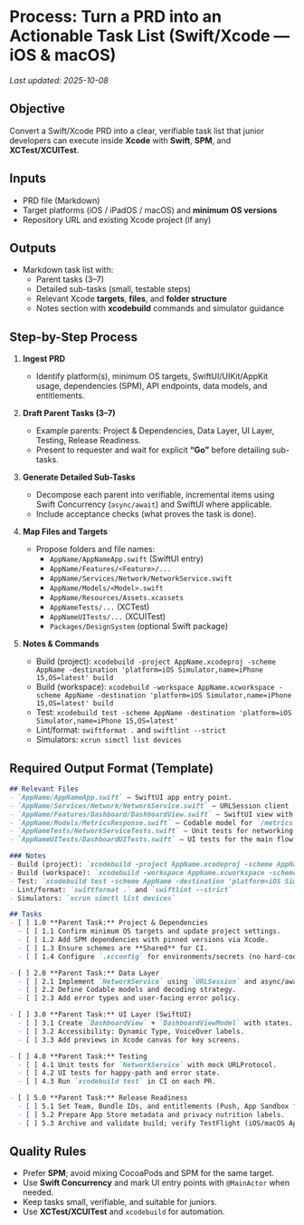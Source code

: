 
# Process: Turn a PRD into an Actionable Task List (Swift/Xcode — iOS & macOS)
_Last updated: 2025-10-08_

## Objective
Convert a Swift/Xcode PRD into a clear, verifiable task list that junior developers can execute inside **Xcode** with **Swift**, **SPM**, and **XCTest/XCUITest**.

## Inputs
- PRD file (Markdown)
- Target platforms (iOS / iPadOS / macOS) and **minimum OS versions**
- Repository URL and existing Xcode project (if any)

## Outputs
- Markdown task list with:
  - Parent tasks (3–7)
  - Detailed sub-tasks (small, testable steps)
  - Relevant Xcode **targets**, **files**, and **folder structure**
  - Notes section with **xcodebuild** commands and simulator guidance

## Step-by-Step Process

1. **Ingest PRD**
   - Identify platform(s), minimum OS targets, SwiftUI/UIKit/AppKit usage, dependencies (SPM), API endpoints, data models, and entitlements.

2. **Draft Parent Tasks (3–7)**
   - Example parents: Project & Dependencies, Data Layer, UI Layer, Testing, Release Readiness.
   - Present to requester and wait for explicit **“Go”** before detailing sub-tasks.

3. **Generate Detailed Sub-Tasks**
   - Decompose each parent into verifiable, incremental items using Swift Concurrency (`async/await`) and SwiftUI where applicable.
   - Include acceptance checks (what proves the task is done).

4. **Map Files and Targets**
   - Propose folders and file names:
     - `AppName/AppNameApp.swift` (SwiftUI entry)
     - `AppName/Features/<Feature>/...`
     - `AppName/Services/Network/NetworkService.swift`
     - `AppName/Models/<Model>.swift`
     - `AppName/Resources/Assets.xcassets`
     - `AppNameTests/...` (XCTest)
     - `AppNameUITests/...` (XCUITest)
     - `Packages/DesignSystem` (optional Swift package)

5. **Notes & Commands**
   - Build (project): `xcodebuild -project AppName.xcodeproj -scheme AppName -destination 'platform=iOS Simulator,name=iPhone 15,OS=latest' build`
   - Build (workspace): `xcodebuild -workspace AppName.xcworkspace -scheme AppName -destination 'platform=iOS Simulator,name=iPhone 15,OS=latest' build`
   - Test: `xcodebuild test -scheme AppName -destination 'platform=iOS Simulator,name=iPhone 15,OS=latest'`
   - Lint/format: `swiftformat .` and `swiftlint --strict`
   - Simulators: `xcrun simctl list devices`

## Required Output Format (Template)

```markdown
## Relevant Files
- `AppName/AppNameApp.swift` — SwiftUI app entry point.
- `AppName/Services/Network/NetworkService.swift` — URLSession client (async/await).
- `AppName/Features/Dashboard/DashboardView.swift` — SwiftUI view with loading/error/loaded states.
- `AppName/Models/MetricsResponse.swift` — Codable model for `/metrics` API.
- `AppNameTests/NetworkServiceTests.swift` — Unit tests for networking.
- `AppNameUITests/DashboardUITests.swift` — UI tests for the main flow.

### Notes
- Build (project): `xcodebuild -project AppName.xcodeproj -scheme AppName -destination 'platform=iOS Simulator,name=iPhone 15,OS=latest' build`
- Build (workspace): `xcodebuild -workspace AppName.xcworkspace -scheme AppName -destination 'platform=iOS Simulator,name=iPhone 15,OS=latest' build`
- Test: `xcodebuild test -scheme AppName -destination 'platform=iOS Simulator,name=iPhone 15,OS=latest'`
- Lint/format: `swiftformat .` and `swiftlint --strict`
- Simulators: `xcrun simctl list devices`

## Tasks
- [ ] 1.0 **Parent Task:** Project & Dependencies
  - [ ] 1.1 Confirm minimum OS targets and update project settings.
  - [ ] 1.2 Add SPM dependencies with pinned versions via Xcode.
  - [ ] 1.3 Ensure schemes are **Shared** for CI.
  - [ ] 1.4 Configure `.xcconfig` for environments/secrets (no hard-coded keys).

- [ ] 2.0 **Parent Task:** Data Layer
  - [ ] 2.1 Implement `NetworkService` using `URLSession` and async/await.
  - [ ] 2.2 Define Codable models and decoding strategy.
  - [ ] 2.3 Add error types and user-facing error policy.

- [ ] 3.0 **Parent Task:** UI Layer (SwiftUI)
  - [ ] 3.1 Create `DashboardView` + `DashboardViewModel` with states.
  - [ ] 3.2 Accessibility: Dynamic Type, VoiceOver labels.
  - [ ] 3.3 Add previews in Xcode canvas for key screens.

- [ ] 4.0 **Parent Task:** Testing
  - [ ] 4.1 Unit tests for `NetworkService` with mock URLProtocol.
  - [ ] 4.2 UI tests for happy-path and error state.
  - [ ] 4.3 Run `xcodebuild test` in CI on each PR.

- [ ] 5.0 **Parent Task:** Release Readiness
  - [ ] 5.1 Set Team, Bundle IDs, and entitlements (Push, App Sandbox for macOS as required).
  - [ ] 5.2 Prepare App Store metadata and privacy nutrition labels.
  - [ ] 5.3 Archive and validate build; verify TestFlight (iOS/macOS App Store as appropriate).
```

## Quality Rules
- Prefer **SPM**; avoid mixing CocoaPods and SPM for the same target.
- Use **Swift Concurrency** and mark UI entry points with `@MainActor` when needed.
- Keep tasks small, verifiable, and suitable for juniors.
- Use **XCTest/XCUITest** and `xcodebuild` for automation.

